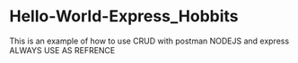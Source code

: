 # Hello-World-Express_Hobbits
This is an example of how to use CRUD with postman NODEJS and express
ALWAYS USE AS REFRENCE 
